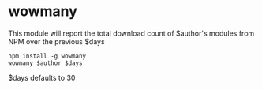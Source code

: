 # wowmany

This module will report the total download count of $author's modules from NPM over the previous $days

```
npm install -g wowmany
wowmany $author $days
```

$days defaults to 30


